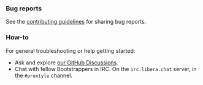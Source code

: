 ### Bug reports

See the [contributing guidelines](CONTRIBUTING.md) for sharing bug reports.

### How-to

For general troubleshooting or help getting started:

- Ask and explore [our GitHub Discussions](https://github.com/ProgrammerKR/ProXtyle/discussions).
- Chat with fellow Bootstrappers in IRC. On the `irc.libera.chat` server, in the `#proxtyle` channel.
